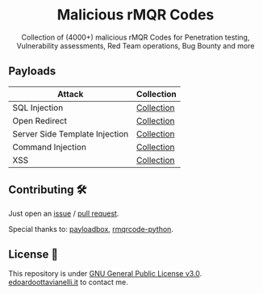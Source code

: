 <h1 align="center">
  <b>Malicious rMQR Codes</b>
</h1>

<p align="center">
Collection of (4000+) malicious rMQR Codes for Penetration testing, Vulnerability assessments, Red Team operations, Bug Bounty and more
</p>

Payloads
-------

| Attack | Collection |
| ------ | ---------- |
| SQL Injection | [Collection](https://github.com/edoardottt/malicious-rMQR-Codes/blob/main/payloads/sql-injection/README.md) |
| Open Redirect | [Collection](https://github.com/edoardottt/malicious-rMQR-Codes/blob/main/payloads/open-redirect/README.md) |
| Server Side Template Injection | [Collection](https://github.com/edoardottt/malicious-rMQR-Codes/blob/main/payloads/ssti/README.md) |
| Command Injection | [Collection](https://github.com/edoardottt/malicious-rMQR-Codes/blob/main/payloads/command-injection/README.md) |
| XSS | [Collection](https://github.com/edoardottt/malicious-rMQR-Codes/blob/main/payloads/xss/README.md) |


Contributing 🛠
-------

Just open an [issue](https://github.com/edoardottt/malicious-rMQR-Codes/issues) / [pull request](https://github.com/edoardottt/malicious-rMQR-Codes/pulls).

Special thanks to: [payloadbox](https://github.com/payloadbox), [rmqrcode-python](https://github.com/OUDON/rmqrcode-python).
  
License 📝
-------

This repository is under [GNU General Public License v3.0](https://github.com/edoardottt/malicious-rMQR-Codes/blob/main/LICENSE).  
[edoardoottavianelli.it](https://www.edoardoottavianelli.it) to contact me.
